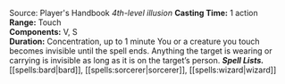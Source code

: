 Source: Player's Handbook
*4th-level illusion*
**Casting Time:** 1 action  
**Range:** Touch  
**Components:** V, S  
**Duration:** Concentration, up to 1 minute
You or a creature you touch becomes invisible until the spell ends. Anything the target is wearing or carrying is invisible as long as it is on the target’s person.
***Spell Lists.*** [[spells:bard|bard]], [[spells:sorcerer|sorcerer]], [[spells:wizard|wizard]]